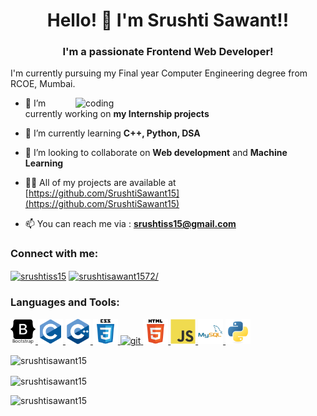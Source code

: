 <h1 align="center">Hello! 👋 I'm Srushti Sawant!!</h1>
<h3 align="center">I'm a passionate Frontend Web Developer!</h3>
<p align="left">I'm currently pursuing my Final year Computer Engineering degree from RCOE, Mumbai.
</p>

<img align="right" alt="coding" width="400" src="https://mir-s3-cdn-cf.behance.net/project_modules/disp/601014116770475.6068beff4640a.gif" >


- 🔭 I’m currently working on **my Internship projects**

- 🌱 I’m currently learning **C++, Python, DSA**

- 🤝 I’m looking to collaborate on **Web development** and **Machine Learning**

- 👨‍💻 All of my projects are available at [https://github.com/SrushtiSawant15](https://github.com/SrushtiSawant15)

- 📫 You can reach me via : **srushtiss15@gmail.com**

<h3 align="left">Connect with me:</h3>
<p align="left">
<a href="https://twitter.com/srushtiss15" target="blank"><img align="center" src="https://raw.githubusercontent.com/rahuldkjain/github-profile-readme-generator/master/src/images/icons/Social/twitter.svg" alt="srushtiss15" height="30" width="40" /></a>
<a href="https://linkedin.com/in/srushtisawant1572/" target="blank"><img align="center" src="https://raw.githubusercontent.com/rahuldkjain/github-profile-readme-generator/master/src/images/icons/Social/linked-in-alt.svg" alt="srushtisawant1572/" height="30" width="40" /></a>
</p>

<h3 align="left">Languages and Tools:</h3>
<p align="left"> <a href="https://getbootstrap.com" target="_blank" rel="noreferrer"> <img src="https://raw.githubusercontent.com/devicons/devicon/master/icons/bootstrap/bootstrap-plain-wordmark.svg" alt="bootstrap" width="40" height="40"/> </a> <a href="https://www.cprogramming.com/" target="_blank" rel="noreferrer"> <img src="https://raw.githubusercontent.com/devicons/devicon/master/icons/c/c-original.svg" alt="c" width="40" height="40"/> </a> <a href="https://www.w3schools.com/cpp/" target="_blank" rel="noreferrer"> <img src="https://raw.githubusercontent.com/devicons/devicon/master/icons/cplusplus/cplusplus-original.svg" alt="cplusplus" width="40" height="40"/> </a> <a href="https://www.w3schools.com/css/" target="_blank" rel="noreferrer"> <img src="https://raw.githubusercontent.com/devicons/devicon/master/icons/css3/css3-original-wordmark.svg" alt="css3" width="40" height="40"/> </a> <a href="https://git-scm.com/" target="_blank" rel="noreferrer"> <img src="https://www.vectorlogo.zone/logos/git-scm/git-scm-icon.svg" alt="git" width="40" height="40"/> </a> <a href="https://www.w3.org/html/" target="_blank" rel="noreferrer"> <img src="https://raw.githubusercontent.com/devicons/devicon/master/icons/html5/html5-original-wordmark.svg" alt="html5" width="40" height="40"/> </a> <a href="https://developer.mozilla.org/en-US/docs/Web/JavaScript" target="_blank" rel="noreferrer"> <img src="https://raw.githubusercontent.com/devicons/devicon/master/icons/javascript/javascript-original.svg" alt="javascript" width="40" height="40"/> </a> <a href="https://www.mysql.com/" target="_blank" rel="noreferrer"> <img src="https://raw.githubusercontent.com/devicons/devicon/master/icons/mysql/mysql-original-wordmark.svg" alt="mysql" width="40" height="40"/> </a> <a href="https://www.python.org" target="_blank" rel="noreferrer"> <img src="https://raw.githubusercontent.com/devicons/devicon/master/icons/python/python-original.svg" alt="python" width="40" height="40"/> </a> </p>

<p><img align="center" src="https://github-readme-stats.vercel.app/api/top-langs?username=srushtisawant15&show_icons=true&locale=en&layout=compact" alt="srushtisawant15" /></p>

<p><img align="center" src="https://github-readme-streak-stats.herokuapp.com/?user=srushtisawant15&" alt="srushtisawant15" /></p>


<p align="left"> <img src="https://komarev.com/ghpvc/?username=srushtisawant15&label=Profile%20views&color=0e75b6&style=flat" alt="srushtisawant15" /> </p>


